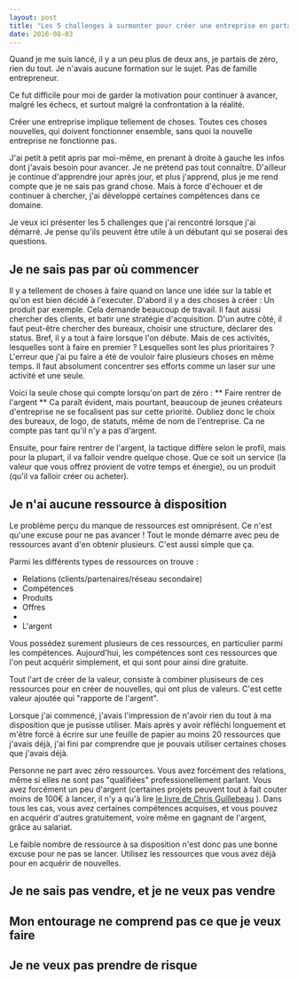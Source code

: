 ```yaml
---
layout: post
title: "Les 5 challenges à surmonter pour créer une entreprise en partant de zéro"
date: 2016-08-03
---
```


Quand je me suis lancé, il y a un peu plus de deux ans, je partais de zéro, rien du tout.
Je n'avais aucune formation sur le sujet. Pas de famille entrepreneur.

Ce fut difficile pour moi de garder la motivation pour continuer à avancer, malgré les échecs, et surtout malgré la confrontation à la réalité.

Créer une entreprise implique tellement de choses. Toutes ces choses nouvelles, qui doivent fonctionner ensemble, sans quoi la nouvelle entreprise ne fonctionne pas.

J'ai petit à petit apris par moi-même, en prenant à droite à gauche les infos dont j'avais besoin pour avancer.
Je ne prétend pas tout connaître. D'ailleur je continue d'apprendre jour après jour, et plus j'apprend, plus je me rend compte que je ne sais pas grand chose. Mais à force d'échouer et de continuer à chercher, j'ai développé certaines compétences dans ce domaine.

Je veux ici présenter les 5 challenges que j'ai rencontré lorsque j'ai démarré. Je pense qu'ils peuvent être utile à un débutant qui se poserai des questions.


## Je ne sais pas par où commencer

Il y a tellement de choses à faire quand on lance une idée sur la table et qu'on est bien décidé à l'executer. D'abord il y a des choses à créer : Un produit par exemple. Cela demande beaucoup de travail.
Il faut aussi chercher des clients, et batir une stratégie d'acquisition. D'un autre côté, il faut peut-être chercher des bureaux, choisir une structure, déclarer des status.
Bref, il y a tout à faire lorsque l'on débute. Mais de ces activités, lesquelles sont à faire en premier ? Lesquelles sont les plus prioritaires ?
L'erreur que j'ai pu faire a été de vouloir faire plusieurs choses en même temps. Il faut absolument concentrer ses efforts comme un laser sur une activité et une seule.

Voici la seule chose qui compte lorsqu'on part de zéro :
** Faire rentrer de l'argent **
Ca paraît évident, mais pourtant, beaucoup de jeunes créateurs d'entreprise ne se focalisent pas sur cette priorité.
Oubliez donc le choix des bureaux, de logo, de statuts, même de nom de l'entreprise. Ca ne compte pas tant qu'il n'y a pas d'argent.

Ensuite, pour faire rentrer de l'argent, la tactique diffère selon le profil, mais pour la plupart, il va falloir vendre quelque chose. Que ce soit un service (la valeur que vous offrez provient de votre temps et énergie), ou un produit (qu'il va falloir créer ou acheter).


## Je n'ai aucune ressource à disposition

Le problème perçu du manque de ressources est omniprésent. Ce n'est qu'une excuse pour ne pas avancer !
Tout le monde démarre avec peu de ressources avant d'en obtenir plusieurs. C'est aussi simple que ça.

Parmi les différents types de ressources on trouve :

* Relations (clients/partenaires/réseau secondaire)
* Compétences
* Produits
* Offres
*
* L'argent

Vous possédez surement plusieurs de ces ressources, en particulier parmi les compétences. Aujourd'hui, les compétences sont ces ressources que l'on peut acquérir simplement, et qui sont pour ainsi dire gratuite.

Tout l'art de créer de la valeur, consiste à combiner plusiseurs de ces ressources pour en créer de nouvelles, qui ont plus de valeurs. C'est cette valeur ajoutée qui "rapporte de l'argent".

Lorsque j'ai commencé, j'avais l'impression de n'avoir rien du tout à ma disposition que je pusisse utiliser. Mais après y avoir réfléchi longuement et m'être forcé à écrire sur une feuille de papier au moins 20 ressources que j'avais déjà, j'ai fini par comprendre que je pouvais utiliser certaines choses que j'avais déjà.

Personne ne part avec zéro ressources. Vous avez forcément des relations, même si elles ne sont pas "qualifiées" professionellement parlant. Vous avez forcément un peu d'argent (certaines projets peuvent tout à fait couter moins de 100€ à lancer, il n'y a qu'à lire [le livre de Chris Guillebeau](http://amzn.to/2b4F3z1) ). Dans tous les cas, vous avez certaines compétences acquises, et vous pouvez en acquérir d'autres gratuitement, voire même en gagnant de l'argent, grâce au salariat.

Le faible nombre de ressource à sa disposition n'est donc pas une bonne excuse pour ne pas se lancer. Utilisez les ressources que vous avez déjà pour en acquérir de nouvelles. 


## Je ne sais pas vendre, et je ne veux pas vendre


## Mon entourage ne comprend pas ce que je veux faire


## Je ne veux pas prendre de risque
